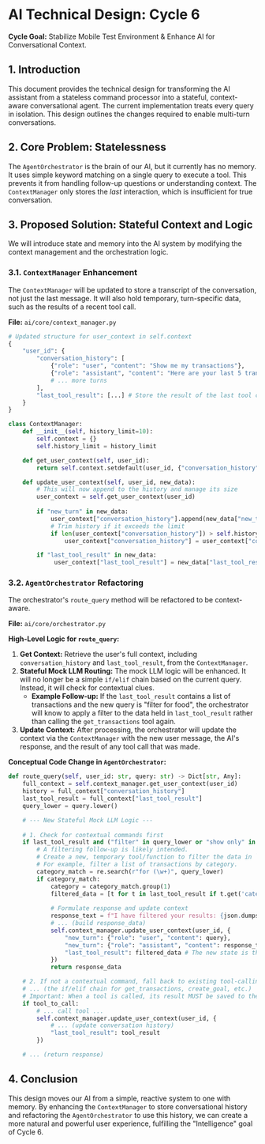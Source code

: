 # AI Technical Design: Cycle 6

**Cycle Goal:** Stabilize Mobile Test Environment & Enhance AI for Conversational Context.

## 1. Introduction

This document provides the technical design for transforming the AI assistant from a stateless command processor into a stateful, context-aware conversational agent. The current implementation treats every query in isolation. This design outlines the changes required to enable multi-turn conversations.

## 2. Core Problem: Statelessness

The `AgentOrchestrator` is the brain of our AI, but it currently has no memory. It uses simple keyword matching on a single query to execute a tool. This prevents it from handling follow-up questions or understanding context. The `ContextManager` only stores the *last* interaction, which is insufficient for true conversation.

## 3. Proposed Solution: Stateful Context and Logic

We will introduce state and memory into the AI system by modifying the context management and the orchestration logic.

### 3.1. `ContextManager` Enhancement

The `ContextManager` will be updated to store a transcript of the conversation, not just the last message. It will also hold temporary, turn-specific data, such as the results of a recent tool call.

**File:** `ai/core/context_manager.py`

```python
# Updated structure for user_context in self.context
{
    "user_id": {
        "conversation_history": [
            {"role": "user", "content": "Show me my transactions"},
            {"role": "assistant", "content": "Here are your last 5 transactions..."},
            # ... more turns
        ],
        "last_tool_result": [...] # Store the result of the last tool call
    }
}

class ContextManager:
    def __init__(self, history_limit=10):
        self.context = {}
        self.history_limit = history_limit

    def get_user_context(self, user_id):
        return self.context.setdefault(user_id, {"conversation_history": [], "last_tool_result": None})

    def update_user_context(self, user_id, new_data):
        # This will now append to the history and manage its size
        user_context = self.get_user_context(user_id)
        
        if "new_turn" in new_data:
            user_context["conversation_history"].append(new_data["new_turn"])
            # Trim history if it exceeds the limit
            if len(user_context["conversation_history"]) > self.history_limit * 2: # user + assistant
                user_context["conversation_history"] = user_context["conversation_history"][-self.history_limit*2:]

        if "last_tool_result" in new_data:
             user_context["last_tool_result"] = new_data["last_tool_result"]

```

### 3.2. `AgentOrchestrator` Refactoring

The orchestrator's `route_query` method will be refactored to be context-aware.

**File:** `ai/core/orchestrator.py`

**High-Level Logic for `route_query`:**

1.  **Get Context:** Retrieve the user's full context, including `conversation_history` and `last_tool_result`, from the `ContextManager`.
2.  **Stateful Mock LLM Routing:** The mock LLM logic will be enhanced. It will no longer be a simple `if/elif` chain based on the current query. Instead, it will check for contextual clues.
    -   **Example Follow-up:** If the `last_tool_result` contains a list of transactions and the new query is "filter for food", the orchestrator will know to apply a filter to the data held in `last_tool_result` rather than calling the `get_transactions` tool again.
3.  **Update Context:** After processing, the orchestrator will update the context via the `ContextManager` with the new user message, the AI's response, and the result of any tool call that was made.

**Conceptual Code Change in `AgentOrchestrator`:**

```python
def route_query(self, user_id: str, query: str) -> Dict[str, Any]:
    full_context = self.context_manager.get_user_context(user_id)
    history = full_context["conversation_history"]
    last_tool_result = full_context["last_tool_result"]
    query_lower = query.lower()

    # --- New Stateful Mock LLM Logic ---
    
    # 1. Check for contextual commands first
    if last_tool_result and ("filter" in query_lower or "show only" in query_lower):
        # A filtering follow-up is likely intended.
        # Create a new, temporary tool/function to filter the data in `last_tool_result`.
        # For example, filter a list of transactions by category.
        category_match = re.search(r"for (\w+)", query_lower)
        if category_match:
            category = category_match.group(1)
            filtered_data = [t for t in last_tool_result if t.get('category') == category]
            
            # Formulate response and update context
            response_text = f"I have filtered your results: {json.dumps(filtered_data)}"
            # ... (build response_data)
            self.context_manager.update_user_context(user_id, {
                "new_turn": {"role": "user", "content": query},
                "new_turn": {"role": "assistant", "content": response_text},
                "last_tool_result": filtered_data # The new state is the filtered data
            })
            return response_data

    # 2. If not a contextual command, fall back to existing tool-calling logic
    # ... (the if/elif chain for get_transactions, create_goal, etc.)
    # Important: When a tool is called, its result MUST be saved to the context.
    if tool_to_call:
        # ... call tool ...
        self.context_manager.update_user_context(user_id, {
            # ... (update conversation history)
            "last_tool_result": tool_result
        })

    # ... (return response)
```

## 4. Conclusion

This design moves our AI from a simple, reactive system to one with memory. By enhancing the `ContextManager` to store conversational history and refactoring the `AgentOrchestrator` to use this history, we can create a more natural and powerful user experience, fulfilling the "Intelligence" goal of Cycle 6. 